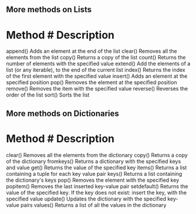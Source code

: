 ## More methods on Lists
# Method   # Description
append()	Adds an element at the end of the list
clear()	    Removes all the elements from the list
copy()	    Returns a copy of the list
count()	    Returns the number of elements with the specified value
extend()	Add the elements of a list (or any iterable), to the end of the current list
index()	    Returns the index of the first element with the specified value
insert()	Adds an element at the specified position
pop()	    Removes the element at the specified position
remove()	Removes the item with the specified value
reverse()	Reverses the order of the list
sort()	    Sorts the list


## More methods on Dictionaries
# Method         # Description 
clear()	        Removes all the elements from the dictionary
copy()	        Returns a copy of the dictionary
fromkeys()      Returns a dictionary with the specified keys and value
get()	        Returns the value of the specified key
items() 	    Returns a list containing a tuple for each key value pair
keys()	        Returns a list containing the dictionary's keys
pop()	        Removes the element with the specified key
popitem()	    Removes the last inserted key-value pair
setdefault()	Returns the value of the specified key. If the key does not exist: insert the key, with the specified value
update()	    Updates the dictionary with the specified key-value pairs
values()	    Returns a list of all the values in the dictionary